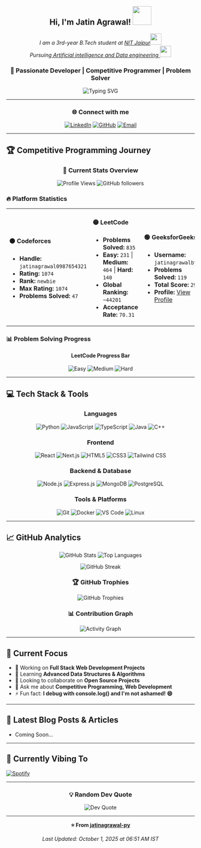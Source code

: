 <div align="center">

<h2> Hi, I'm Jatin Agrawal! <img src="https://media.giphy.com/media/mGcNjsfWAjY5AEZNw6/giphy.gif" width="50"></h2>
<p><em>I am a 3rd-year B.Tech student at <a href="https://www.mnit.ac.in/">NIT Jaipur</a><img src="https://media.giphy.com/media/fYSnHlufseco8Fh93Z/giphy.gif" width="30"></br>Pursuing<a 
href="#"> Artificial intelligence and Data engineering </a><img src="https://media.giphy.com/media/WUlplcMpOCEmTGBtBW/giphy.gif" width="30"> 
</em></p>

### 🚀 Passionate Developer | Competitive Programmer | Problem Solver

<img src="https://readme-typing-svg.herokuapp.com?font=Fira+Code&pause=1000&color=00D4FF&center=true&vCenter=true&width=435&lines=Full+Stack+Developer;Competitive+Programmer;Always+Learning+New+Things;Problem+Solver" alt="Typing SVG" />

---

### 🌐 Connect with me

[![LinkedIn](https://img.shields.io/badge/LinkedIn-0077B5?style=for-the-badge&logo=linkedin&logoColor=white)](https://linkedin.com/in/jatin-agrawal-py)
[![GitHub](https://img.shields.io/badge/GitHub-100000?style=for-the-badge&logo=github&logoColor=white)](https://github.com/jatinagrawal-py)
[![Email](https://img.shields.io/badge/Email-D14836?style=for-the-badge&logo=gmail&logoColor=white)](mailto:jatinagrawal0987654321@gmail.com)

</div>

---

## 🏆 Competitive Programming Journey

<div align="center">

### 🌟 Current Stats Overview
![Profile Views](https://komarev.com/ghpvc/?username=jatinagrawal-py&color=blueviolet&style=flat-square)
![GitHub followers](https://img.shields.io/github/followers/jatinagrawal-py?style=social)

</div>

### 🔥 Platform Statistics

<table>
<tr>
<td width="33%">

#### 🟠 **Codeforces**
- **Handle:** `jatinagrawal0987654321`
- **Rating:** `1074` 
- **Rank:** `newbie`
- **Max Rating:** `1074`
- **Problems Solved:** `47`

</td>
<td width="33%">

#### 🟡 **LeetCode** 
- **Problems Solved:** `835`
- **Easy:** `231` | **Medium:** `464` | **Hard:** `140`
- **Global Ranking:** `~44201`
- **Acceptance Rate:** `70.31`

</td>
<td width="33%">

#### 🟢 **GeeksforGeeks**
- **Username:** `jatinagrawalbybj`
- **Problems Solved:** `119`
- **Total Score:** `299`
- **Profile:** [View Profile](https://auth.geeksforgeeks.org/user/jatinagrawalbybj)

</td>
</tr>
</table>

### 📊 Problem Solving Progress

<div align="center">

#### LeetCode Progress Bar
![Easy](https://img.shields.io/badge/Easy-231-green)
![Medium](https://img.shields.io/badge/Medium-464-orange)
![Hard](https://img.shields.io/badge/Hard-140-red)
</div>

---

## 💻 Tech Stack & Tools

<div align="center">

### Languages
![Python](https://img.shields.io/badge/Python-3776AB?style=for-the-badge&logo=python&logoColor=white)
![JavaScript](https://img.shields.io/badge/JavaScript-F7DF1E?style=for-the-badge&logo=javascript&logoColor=black)
![TypeScript](https://img.shields.io/badge/TypeScript-007ACC?style=for-the-badge&logo=typescript&logoColor=white)
![Java](https://img.shields.io/badge/Java-ED8B00?style=for-the-badge&logo=java&logoColor=white)
![C++](https://img.shields.io/badge/C++-00599C?style=for-the-badge&logo=cplusplus&logoColor=white)

### Frontend
![React](https://img.shields.io/badge/React-20232A?style=for-the-badge&logo=react&logoColor=61DAFB)
![Next.js](https://img.shields.io/badge/Next.js-000000?style=for-the-badge&logo=nextdotjs&logoColor=white)
![HTML5](https://img.shields.io/badge/HTML5-E34F26?style=for-the-badge&logo=html5&logoColor=white)
![CSS3](https://img.shields.io/badge/CSS3-1572B6?style=for-the-badge&logo=css3&logoColor=white)
![Tailwind CSS](https://img.shields.io/badge/Tailwind_CSS-38B2AC?style=for-the-badge&logo=tailwind-css&logoColor=white)

### Backend & Database
![Node.js](https://img.shields.io/badge/Node.js-43853D?style=for-the-badge&logo=node.js&logoColor=white)
![Express.js](https://img.shields.io/badge/Express.js-404D59?style=for-the-badge)
![MongoDB](https://img.shields.io/badge/MongoDB-4EA94B?style=for-the-badge&logo=mongodb&logoColor=white)
![PostgreSQL](https://img.shields.io/badge/PostgreSQL-316192?style=for-the-badge&logo=postgresql&logoColor=white)

### Tools & Platforms
![Git](https://img.shields.io/badge/Git-F05032?style=for-the-badge&logo=git&logoColor=white)
![Docker](https://img.shields.io/badge/Docker-2496ED?style=for-the-badge&logo=docker&logoColor=white)
![VS Code](https://img.shields.io/badge/VS_Code-007ACC?style=for-the-badge&logo=visual-studio-code&logoColor=white)
![Linux](https://img.shields.io/badge/Linux-FCC624?style=for-the-badge&logo=linux&logoColor=black)

</div>

---

## 📈 GitHub Analytics

<div align="center">

![GitHub Stats](https://github-readme-stats.vercel.app/api?username=jatinagrawal-py&show_icons=true&theme=tokyonight&include_all_commits=true&count_private=true&cache_seconds=86400)
![Top Languages](https://github-readme-stats.vercel.app/api/top-langs/?username=jatinagrawal-py&layout=compact&theme=tokyonight&cache_seconds=86400)

![GitHub Streak](https://github-readme-streak-stats.herokuapp.com/?user=jatinagrawal-py&theme=tokyonight&cache_seconds=86400)

### 🏆 GitHub Trophies
![GitHub Trophies](https://github-profile-trophy.vercel.app/?username=jatinagrawal-py&theme=tokyonight&row=2&column=4&margin-w=15&margin-h=15&cache_seconds=86400)

### 📊 Contribution Graph
![Activity Graph](https://github-readme-activity-graph.vercel.app/graph?username=jatinagrawal-py&theme=tokyo-night&cache_seconds=86400)

</div>

---

## 🎯 Current Focus


- 🔭 Working on **Full Stack Web Development Projects**
- 🌱 Learning **Advanced Data Structures & Algorithms**
- 👯 Looking to collaborate on **Open Source Projects**
- 💬 Ask me about **Competitive Programming, Web Development**
- ⚡ Fun fact: **I debug with console.log() and I'm not ashamed! 😄**


---

## 📝 Latest Blog Posts & Articles

<!-- BLOG-POST-LIST:START -->
- Coming Soon...
<!-- BLOG-POST-LIST:END -->

---

## 🎵 Currently Vibing To

[![Spotify](https://spotify-now-playing-steel.vercel.app/api/spotify)](https://open.spotify.com/user/your-spotify-username)

---

<div align="center">

### 💡 Random Dev Quote
![Dev Quote](https://quotes-github-readme.vercel.app/api?type=horizontal&theme=tokyonight&cache_seconds=86400)

---

**⭐ From [jatinagrawal-py](https://github.com/jatinagrawal-py)**

*Last Updated: October 1, 2025 at 06:51 AM IST*

</div>
